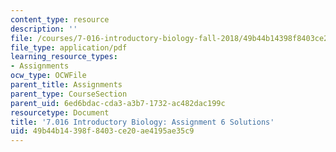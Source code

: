 ```yaml
---
content_type: resource
description: ''
file: /courses/7-016-introductory-biology-fall-2018/49b44b14398f8403ce20ae4195ae35c9_MIT7_016F18PS6_soln.pdf
file_type: application/pdf
learning_resource_types:
- Assignments
ocw_type: OCWFile
parent_title: Assignments
parent_type: CourseSection
parent_uid: 6ed6bdac-cda3-a3b7-1732-ac482dac199c
resourcetype: Document
title: '7.016 Introductory Biology: Assignment 6 Solutions'
uid: 49b44b14-398f-8403-ce20-ae4195ae35c9
---
```

